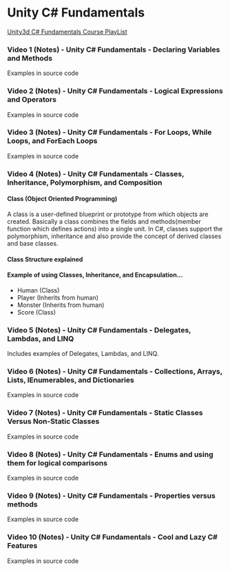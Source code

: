 # Unity C# Fundamentals
[Unity3d C# Fundamentals Course PlayList](https://www.youtube.com/watch?v=6-0gjHmUdjY&list=PLQMQNmwN3FvyRruvfH93H63X9nqKOplXc)

### Video 1 (Notes) - Unity C# Fundamentals - Declaring Variables and Methods

Examples in source code

### Video 2 (Notes) - Unity C# Fundamentals - Logical Expressions and Operators

Examples in source code

### Video 3 (Notes) - Unity C# Fundamentals - For Loops, While Loops, and ForEach Loops

Examples in source code

### Video 4 (Notes) - Unity C# Fundamentals - Classes, Inheritance, Polymorphism, and Composition

#### Class (Object Oriented Programming)
A class is a user-defined blueprint or prototype from which objects are created. Basically a class combines the fields and methods(member function which defines actions) into a single unit. In C#, classes support the polymorphism, inheritance and also provide the concept of derived classes and base classes.

#### Class Structure explained

#### Example of using Classes, Inheritance, and Encapsulation...

* Human (Class)
* Player (Inherits from human)
* Monster (Inherits from human)
* Score (Class)

### Video 5 (Notes) - Unity C# Fundamentals - Delegates, Lambdas, and LINQ

Includes examples of Delegates, Lambdas, and LINQ.

### Video 6 (Notes) - Unity C# Fundamentals - Collections, Arrays, Lists, IEnumerables, and Dictionaries

Examples in source code

### Video 7 (Notes) - Unity C# Fundamentals - Static Classes Versus Non-Static Classes

Examples in source code

### Video 8 (Notes) - Unity C# Fundamentals - Enums and using them for logical comparisons

Examples in source code

### Video 9 (Notes) - Unity C# Fundamentals - Properties versus methods

Examples in source code

### Video 10 (Notes) - Unity C# Fundamentals - Cool and Lazy C# Features

Examples in source code
